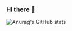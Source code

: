 ### Hi there 👋

![Anurag's GitHub stats](https://github-readme-stats.vercel.app/api?username=OneCalmCloud&show_icons=true&theme=dracula)

<!--
**OneCalmCloud/OneCalmCloud** is a ✨ _special_ ✨ repository because its `README.md` (this file) appears on your GitHub profile.

Here are some ideas to get you started:

- 🔭 I’m currently working on ...
- 🌱 I’m currently learning ...
- 👯 I’m looking to collaborate on ...
- 🤔 I’m looking for help with ...
- 💬 Ask me about ...
- 📫 How to reach me: ...
- 😄 Pronouns: ...
- ⚡ Fun fact: ...
-->
